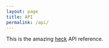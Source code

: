 ```yaml
---
layout: page
title: API
permalink: /api/
---
```


This is the amazing [heck](https://github.com/unicornsnek/heck) API reference.

